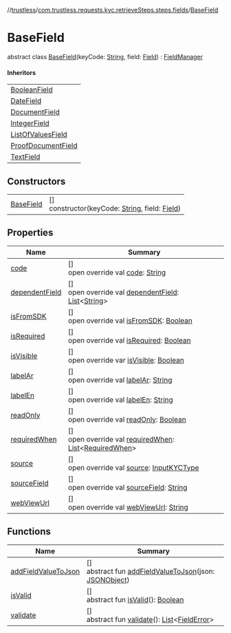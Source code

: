 //[trustless](../../../index.md)/[com.trustless.requests.kyc.retrieveSteps.steps.fields](../index.md)/[BaseField](index.md)

# BaseField

abstract class [BaseField](index.md)(keyCode: [String](https://kotlinlang.org/api/latest/jvm/stdlib/kotlin/-string/index.html), field: [Field](../../com.trustless.requests.kyc.retrieveSteps/-field/index.md)) : [FieldManager](../../com.trustless.requests.kyc.retrieveSteps.steps.wrapper/-field-manager/index.md)

#### Inheritors

| |
|---|
| [BooleanField](../-boolean-field/index.md) |
| [DateField](../-date-field/index.md) |
| [DocumentField](../-document-field/index.md) |
| [IntegerField](../-integer-field/index.md) |
| [ListOfValuesField](../-list-of-values-field/index.md) |
| [ProofDocumentField](../-proof-document-field/index.md) |
| [TextField](../-text-field/index.md) |

## Constructors

| | |
|---|---|
| [BaseField](-base-field.md) | []<br>constructor(keyCode: [String](https://kotlinlang.org/api/latest/jvm/stdlib/kotlin/-string/index.html), field: [Field](../../com.trustless.requests.kyc.retrieveSteps/-field/index.md)) |

## Properties

| Name | Summary |
|---|---|
| [code](code.md) | []<br>open override val [code](code.md): [String](https://kotlinlang.org/api/latest/jvm/stdlib/kotlin/-string/index.html) |
| [dependentField](dependent-field.md) | []<br>open override val [dependentField](dependent-field.md): [List](https://kotlinlang.org/api/latest/jvm/stdlib/kotlin.collections/-list/index.html)&lt;[String](https://kotlinlang.org/api/latest/jvm/stdlib/kotlin/-string/index.html)&gt; |
| [isFromSDK](is-from-s-d-k.md) | []<br>open override val [isFromSDK](is-from-s-d-k.md): [Boolean](https://kotlinlang.org/api/latest/jvm/stdlib/kotlin/-boolean/index.html) |
| [isRequired](is-required.md) | []<br>open override val [isRequired](is-required.md): [Boolean](https://kotlinlang.org/api/latest/jvm/stdlib/kotlin/-boolean/index.html) |
| [isVisible](is-visible.md) | []<br>open override var [isVisible](is-visible.md): [Boolean](https://kotlinlang.org/api/latest/jvm/stdlib/kotlin/-boolean/index.html) |
| [labelAr](label-ar.md) | []<br>open override val [labelAr](label-ar.md): [String](https://kotlinlang.org/api/latest/jvm/stdlib/kotlin/-string/index.html) |
| [labelEn](label-en.md) | []<br>open override val [labelEn](label-en.md): [String](https://kotlinlang.org/api/latest/jvm/stdlib/kotlin/-string/index.html) |
| [readOnly](read-only.md) | []<br>open override val [readOnly](read-only.md): [Boolean](https://kotlinlang.org/api/latest/jvm/stdlib/kotlin/-boolean/index.html) |
| [requiredWhen](required-when.md) | []<br>open override val [requiredWhen](required-when.md): [List](https://kotlinlang.org/api/latest/jvm/stdlib/kotlin.collections/-list/index.html)&lt;[RequiredWhen](../../com.trustless.requests.kyc.retrieveSteps/-required-when/index.md)&gt; |
| [source](source.md) | []<br>open override val [source](source.md): [InputKYCType](../../com.trustless.requests.kyc.retrieveSteps/-input-k-y-c-type/index.md) |
| [sourceField](source-field.md) | []<br>open override val [sourceField](source-field.md): [String](https://kotlinlang.org/api/latest/jvm/stdlib/kotlin/-string/index.html) |
| [webViewUrl](web-view-url.md) | []<br>open override val [webViewUrl](web-view-url.md): [String](https://kotlinlang.org/api/latest/jvm/stdlib/kotlin/-string/index.html) |

## Functions

| Name | Summary |
|---|---|
| [addFieldValueToJson](../../com.trustless.requests.kyc.retrieveSteps.steps.wrapper/-field-manager/add-field-value-to-json.md) | []<br>abstract fun [addFieldValueToJson](../../com.trustless.requests.kyc.retrieveSteps.steps.wrapper/-field-manager/add-field-value-to-json.md)(json: [JSONObject](https://developer.android.com/reference/kotlin/org/json/JSONObject.html)) |
| [isValid](../../com.trustless.requests.kyc.retrieveSteps.steps.wrapper/-field-manager/is-valid.md) | []<br>abstract fun [isValid](../../com.trustless.requests.kyc.retrieveSteps.steps.wrapper/-field-manager/is-valid.md)(): [Boolean](https://kotlinlang.org/api/latest/jvm/stdlib/kotlin/-boolean/index.html) |
| [validate](../../com.trustless.requests.kyc.retrieveSteps.steps.wrapper/-field-manager/validate.md) | []<br>abstract fun [validate](../../com.trustless.requests.kyc.retrieveSteps.steps.wrapper/-field-manager/validate.md)(): [List](https://kotlinlang.org/api/latest/jvm/stdlib/kotlin.collections/-list/index.html)&lt;[FieldError](../-field-error/index.md)&gt; |
